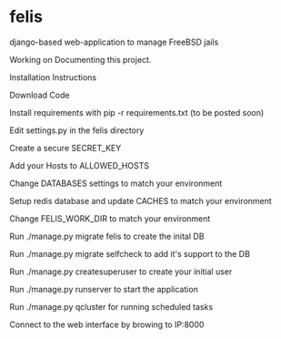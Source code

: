 # felis
django-based web-application to manage FreeBSD jails

Working on Documenting this project.

Installation Instructions

Download Code

Install requirements with pip -r requirements.txt (to be posted soon)

Edit settings.py in the felis directory 

 Create a secure SECRET_KEY
 
 Add your Hosts to ALLOWED_HOSTS
 
 Change DATABASES settings to match your environment
 
 Setup redis database and update CACHES to match your environment
 
 Change FELIS_WORK_DIR to match your environment
 
Run ./manage.py migrate felis to create the inital DB

Run ./manage.py migrate selfcheck to add it's support to the DB

Run ./manage.py createsuperuser to create your initial user

Run ./manage.py runserver to start the application

Run ./manage.py qcluster for running scheduled tasks

Connect to the web interface by browing to IP:8000 

